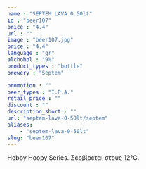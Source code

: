 ```yaml
---
name : "SEPTEM LAVA 0.50lt"
id : "beer107"
price : "4.4"
url : ""
image : "beer107.jpg"
price : "4.4"
language : "gr"
alchohol : "9%"
product_types : "bottle"
brewery : "Septem"

promotion : ""
beer_types : "I.P.A."
retail_price : ""
discount : ""
description_short : ""
url: "septem-lava-0-50lt/septem"
aliases: 
    - "septem-lava-0-50lt"
slug: "beer107"
---
```


Hobby Hoopy Series. Σερβίρεται στους 12°C.